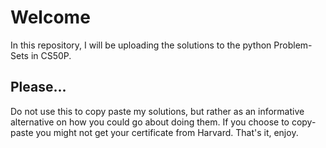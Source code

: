 # Welcome
In this repository, I will be uploading the solutions to the python Problem-Sets in CS50P.

## Please...
Do not use this to copy paste my solutions, but rather as an informative alternative on how you could go about doing them. If you choose to copy-paste you might not get your certificate from Harvard. That's it, enjoy.
